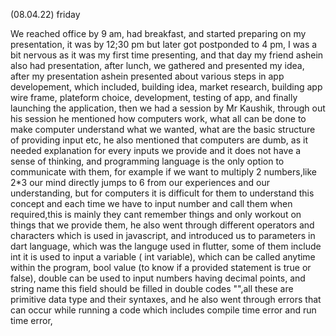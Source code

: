 (08.04.22) friday

We reached office by 9 am, had breakfast, and started preparing on my presentation, it was by 12;30 pm but later got postponded to 4 pm, I was a bit 
nervous as it was my first time presenting, and that day my friend ashein also had presentation, after lunch, we gathered and presented my idea, after my presentation ashein presented about various steps in app developement, which included, building idea, market research, building app wire frame,
plateform choice, development, testing of app, and finally launching the application, then we had a session by Mr Kaushik, through out his session he
mentioned how computers work, what all can be done to make computer understand what we wanted, what are the basic structure of providing input etc, 
he also mentioned that computers are dumb, as it needed explanation for every inputs we provide and it does not have a sense of thinking, and programming language is the only option to communicate with them, for example if we want to multiply 2 numbers,like 2*3 our mind directly jumps to 6 from our experiences and our understanding, but for computers it is difficult for them to understand this concept and each time we have to input number and 
call them when required,this is mainly they cant remember things and only workout on things that we provide them, he also went through different
 operators and characters which is used in javascript, and introduced us to parameters in dart language, which was the languge used in flutter, some of them include int it is used to input a variable ( int variable), which can be called anytime within the program, bool value (to know if a provided statement is true or false), double can be used to input numbers having decimal points, and string name this field should be filled in double codes "",all these are primitive data type and their syntaxes, and he also went through errors that can occur while running a code which includes compile time error and run time error,  
